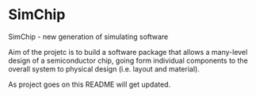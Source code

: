 # SimChip

SimChip - new generation of simulating software

Aim of the projetc is to build a software package that allows a many-level design of a semiconductor chip, going form individual components
to the overall system to physical design (i.e. layout and material).

As project goes on this README will get updated.
